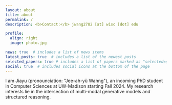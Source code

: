 ```yaml
---
layout: about
title: about
permalink: /
description: <b>Contact:</b> jwang2782 [at] wisc [dot] edu

profile:
  align: right
  image: photo.jpg

news: true  # includes a list of news items
latest_posts: true  # includes a list of the newest posts
selected_papers: true # includes a list of papers marked as "selected={true}"
social: true  # includes social icons at the bottom of the page
---
```

I am Jiayu (pronounciation: "Jee-ah-yü Wahng"), an incoming PhD student in Computer Sciences at UW-Madison starting Fall 2024. My research interests lie in the intersection of multi-modal generative models and structured reasoning.